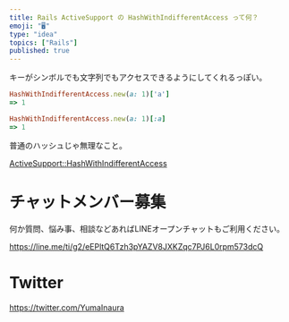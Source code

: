 ```yaml
---
title: Rails ActiveSupport の HashWithIndifferentAccess って何？
emoji: "🖥"
type: "idea"
topics: ["Rails"]
published: true
---
```


キーがシンボルでも文字列でもアクセスできるようにしてくれるっぽい。

```ruby
HashWithIndifferentAccess.new(a: 1)['a']
=> 1
```

```ruby
HashWithIndifferentAccess.new(a: 1)[:a]
=> 1
```

普通のハッシュじゃ無理なこと。

[ActiveSupport::HashWithIndifferentAccess](https://api.rubyonrails.org/classes/ActiveSupport/HashWithIndifferentAccess.html)









<!-- Update From Qiita API -->

# チャットメンバー募集


何か質問、悩み事、相談などあればLINEオープンチャットもご利用ください。

https://line.me/ti/g2/eEPltQ6Tzh3pYAZV8JXKZqc7PJ6L0rpm573dcQ





# Twitter


https://twitter.com/YumaInaura


<!-- Update From Qiita API -->


